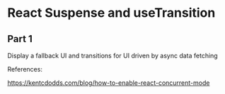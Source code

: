 # React Suspense and useTransition

## Part 1

Display a fallback UI and transitions for UI driven by async data fetching

References:

https://kentcdodds.com/blog/how-to-enable-react-concurrent-mode
